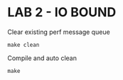 # LAB 2 - IO BOUND

Clear existing perf message queue

`make clean`

Compile and auto clean

`make`
